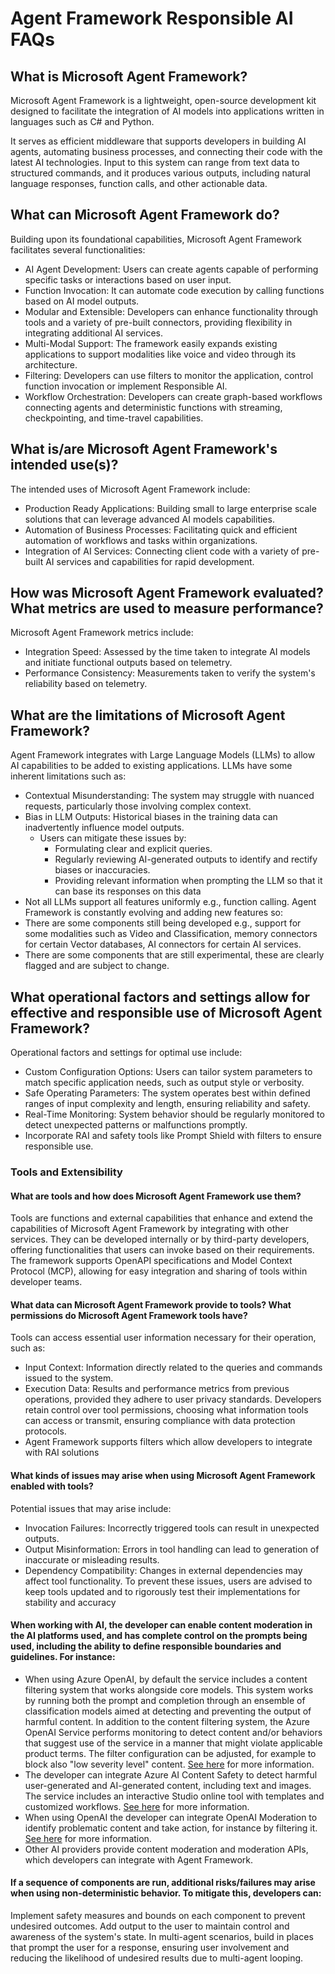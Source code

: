 # Agent Framework Responsible AI FAQs

## What is Microsoft Agent Framework?
Microsoft Agent Framework is a lightweight, open-source development kit designed to facilitate the integration of AI models into applications written in languages such as C# and Python.

It serves as efficient middleware that supports developers in building AI agents, automating business processes, and connecting their code with the latest AI technologies. Input to this system can range from text data to structured commands, and it produces various outputs, including natural language responses, function calls, and other actionable data.

## What can Microsoft Agent Framework do?
Building upon its foundational capabilities, Microsoft Agent Framework facilitates several functionalities:
-	AI Agent Development: Users can create agents capable of performing specific tasks or interactions based on user input.
-	Function Invocation: It can automate code execution by calling functions based on AI model outputs.
-	Modular and Extensible: Developers can enhance functionality through tools and a variety of pre-built connectors, providing flexibility in integrating additional AI services.
-	Multi-Modal Support: The framework easily expands existing applications to support modalities like voice and video through its architecture.
-   Filtering: Developers can use filters to monitor the application, control function invocation or implement Responsible AI.
-   Workflow Orchestration: Developers can create graph-based workflows connecting agents and deterministic functions with streaming, checkpointing, and time-travel capabilities.

## What is/are Microsoft Agent Framework's intended use(s)?
The intended uses of Microsoft Agent Framework include:
- 	Production Ready Applications: Building small to large enterprise scale solutions that can leverage advanced AI models capabilities.
-	Automation of Business Processes: Facilitating quick and efficient automation of workflows and tasks within organizations.
- 	Integration of AI Services: Connecting client code with a variety of pre-built AI services and capabilities for rapid development.


## How was Microsoft Agent Framework evaluated? What metrics are used to measure performance?
Microsoft Agent Framework metrics include:
-	Integration Speed: Assessed by the time taken to integrate AI models and initiate functional outputs based on telemetry.
-	Performance Consistency: Measurements taken to verify the system's reliability based on telemetry.


## What are the limitations of Microsoft Agent Framework?
Agent Framework integrates with Large Language Models (LLMs) to allow AI capabilities to be added to existing applications.
LLMs have some inherent limitations such as:
-	Contextual Misunderstanding: The system may struggle with nuanced requests, particularly those involving complex context.
-	Bias in LLM Outputs: Historical biases in the training data can inadvertently influence model outputs. 
	-	Users can mitigate these issues by:
		-	Formulating clear and explicit queries.
		-	Regularly reviewing AI-generated outputs to identify and rectify biases or inaccuracies.
        -   Providing relevant information when prompting the LLM so that it can base its responses on this data
-   Not all LLMs support all features uniformly e.g., function calling.
Agent Framework is constantly evolving and adding new features so:
-   There are some components still being developed e.g., support for some modalities such as Video and Classification, memory connectors for certain Vector databases, AI connectors for certain AI services.
-   There are some components that are still experimental, these are clearly flagged and are subject to change.

## What operational factors and settings allow for effective and responsible use of Microsoft Agent Framework?
Operational factors and settings for optimal use include:
-	Custom Configuration Options: Users can tailor system parameters to match specific application needs, such as output style or verbosity.
-	Safe Operating Parameters: The system operates best within defined ranges of input complexity and length, ensuring reliability and safety.
-	Real-Time Monitoring: System behavior should be regularly monitored to detect unexpected patterns or malfunctions promptly.
-	Incorporate RAI and safety tools like Prompt Shield with filters to ensure responsible use.

### Tools and Extensibility

#### What are tools and how does Microsoft Agent Framework use them?
Tools are functions and external capabilities that enhance and extend the capabilities of Microsoft Agent Framework by integrating with other services. They can be developed internally or by third-party developers, offering functionalities that users can invoke based on their requirements. The framework supports OpenAPI specifications and Model Context Protocol (MCP), allowing for easy integration and sharing of tools within developer teams.

#### What data can Microsoft Agent Framework provide to tools? What permissions do Microsoft Agent Framework tools have?
Tools can access essential user information necessary for their operation, such as:
-	Input Context: Information directly related to the queries and commands issued to the system.
-	Execution Data: Results and performance metrics from previous operations, provided they adhere to user privacy standards. Developers retain control over tool permissions, choosing what information tools can access or transmit, ensuring compliance with data protection protocols.
-   Agent Framework supports filters which allow developers to integrate with RAI solutions

#### What kinds of issues may arise when using Microsoft Agent Framework enabled with tools?
Potential issues that may arise include:
-	Invocation Failures: Incorrectly triggered tools can result in unexpected outputs.
-	Output Misinformation: Errors in tool handling can lead to generation of inaccurate or misleading results.
-	Dependency Compatibility: Changes in external dependencies may affect tool functionality. To prevent these issues, users are advised to keep tools updated and to rigorously test their implementations for stability and accuracy

#### When working with AI, the developer can enable content moderation in the AI platforms used, and has complete control on the prompts being used, including the ability to define responsible boundaries and guidelines. For instance:
-	When using Azure OpenAI, by default the service includes a content filtering system that works alongside core models. This system works by running both the prompt and completion through an ensemble of classification models aimed at detecting and preventing the output of harmful content. In addition to the content filtering system, the Azure OpenAI Service performs monitoring to detect content and/or behaviors that suggest use of the service in a manner that might violate applicable product terms. The filter configuration can be adjusted, for example to block also "low severity level" content. [See here](https://learn.microsoft.com/en-us/azure/ai-foundry/openai/concepts/content-filter) for more information.
-	The developer can integrate Azure AI Content Safety to detect harmful user-generated and AI-generated content, including text and images. The service includes an interactive Studio online tool with templates and customized workflows. [See here](https://learn.microsoft.com/en-us/azure/ai-services/content-safety/overview) for more information.
-	When using OpenAI the developer can integrate OpenAI Moderation to identify problematic content and take action, for instance by filtering it. [See here](https://platform.openai.com/docs/guides/moderation) for more information.
-	Other AI providers provide content moderation and moderation APIs, which developers can integrate with Agent Framework.

#### If a sequence of components are run, additional risks/failures may arise when using non-deterministic behavior. To mitigate this, developers can:
Implement safety measures and bounds on each component to prevent undesired outcomes.
Add output to the user to maintain control and awareness of the system's state.
In multi-agent scenarios, build in places that prompt the user for a response, ensuring user involvement and reducing the likelihood of undesired results due to multi-agent looping.